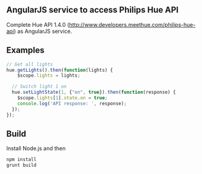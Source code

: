 ## AngularJS service to access Philips Hue API
Complete Hue API 1.4.0 (http://www.developers.meethue.com/philips-hue-api) as AngularJS service.

## Examples
```javascript
// Get all lights
hue.getLights().then(function(lights) {
	$scope.lights = lights;

  // Switch light 1 on
  hue.setLightState(1, {"on", true}).then(function(response) {
    $scope.lights[1].state.on = true;
    console.log('API response: ', response);
  });
});

```

## Build
Install Node.js and then

```sh
npm install
grunt build
```